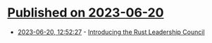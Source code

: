 # [Published on 2023-06-20](index.md)

* [2023-06-20, 12:52:27](https://lobste.rs/s/4xadpe/introducing_rust_leadership_council) - [Introducing the Rust Leadership Council](https://blog.rust-lang.org/2023/06/20/introducing-leadership-council.html)
